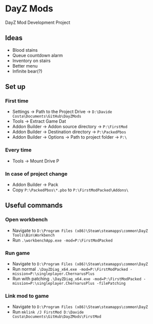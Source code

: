 # DayZ Mods

DayZ Mod Development Project

## Ideas

- Blood stains
- Queue countdown alarm
- Inventory on stairs
- Better menu
- Infinite bear(?)

## Set up

### First time

- Settings -> Path to the Project Drive -> `D:\Davide Costa\Documents\GitHub\DayZMods`
- Tools -> Extract Game Dat
- Addon Builder -> Addon source directory -> `P:\FirstMod`
- Addon Builder -> Destination directory -> `P:\PackedPbos`
- Addon Builder -> Options -> Path to project folder -> `P:\`

### Every time

- Tools -> Mount Drive P

### In case of project change

- Addon Builder -> Pack
- Copy `P:\PackedPbos\*.pbo` to `P:\FirstModPacked\Addons\`

## Useful commands

### Open workbench

- Navigate to `D:\Program Files (x86)\Steam\steamapps\common\DayZ Tools\Bin\Workbench`
- Run `.\workbenchApp.exe -mod=P:\FirstModPacked`

### Run game

- Navigate to `D:\Program Files (x86)\Steam\steamapps\common\DayZ`
- Run normal `.\DayZDiag_x64.exe -mod=P:\FirstModPacked -mission=P:\singleplayer.ChernarusPlus`
- Run with patching `.\DayZDiag_x64.exe -mod=P:\FirstModPacked -mission=P:\singleplayer.ChernarusPlus -filePatching`

### Link mod to game

- Navigate to `D:\Program Files (x86)\Steam\steamapps\common\DayZ`
- Run `mklink /J FirstMod D:\Davide Costa\Documents\GitHub\DayZMods\FirstMod`